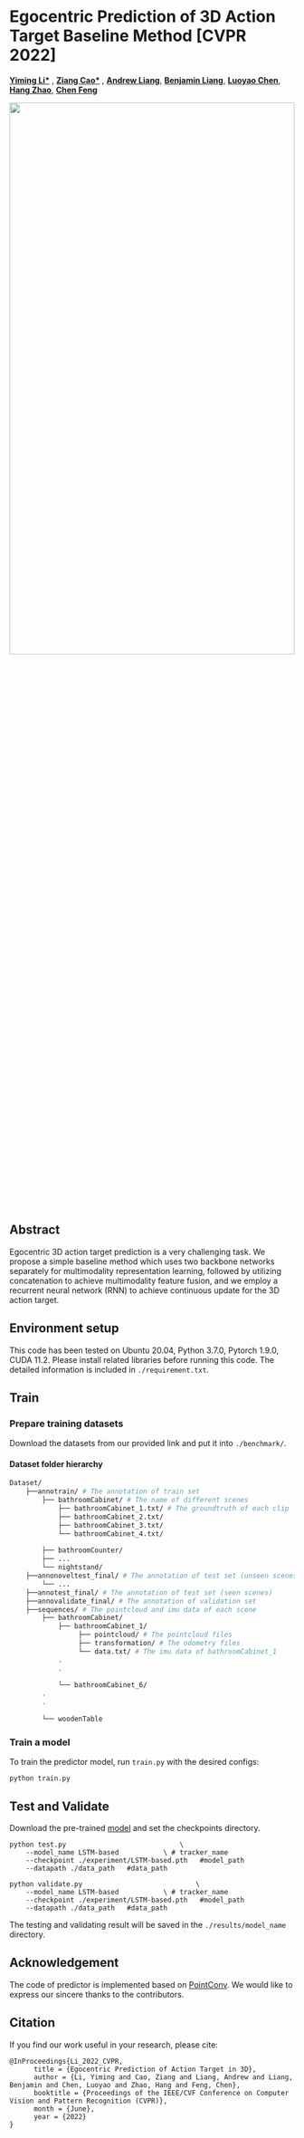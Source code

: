 # Egocentric Prediction of 3D Action Target Baseline Method [CVPR 2022]

<p> 
  <b><a href="https://scholar.google.com/citations?user=i_aajNoAAAAJ&hl=en">Yiming Li*</a></b> ,
  <b><a href="https://ziangcao0312.github.io/">Ziang Cao*</a></b> , 
  <b><a href="https://www.linkedin.com/in/andrew-s-liang/">Andrew Liang</a></b>, 
  <b><a href="https://www.linkedin.com/in/benjamin-s-liang/">Benjamin Liang</a></b>, 
  <b><a href="https://www.linkedin.com/in/luoyao-chen/">Luoyao Chen</a></b>, 
  <b><a href="https://scholar.google.com/citations?user=DmahiOYAAAAJ">Hang Zhao</a></b>, 
  <b><a href="https://scholar.google.com/citations?user=YeG8ZM0AAAAJ&hl=en">Chen Feng</a></b>
</p>

<p align="center">
  <img width="100%" height="50%" src="https://ai4ce.github.io/EgoPAT3D/img/workflow.jpg">
</p>

## Abstract
Egocentric 3D action target prediction is a very challenging task. We propose a simple baseline method which uses two backbone networks separately for multimodality representation learning, followed by utilizing concatenation to achieve multimodality feature fusion, and we employ a recurrent neural network (RNN) to achieve continuous update for the 3D action target.

## Environment setup
This code has been tested on Ubuntu 20.04, Python 3.7.0, Pytorch 1.9.0, CUDA 11.2.
Please install related libraries before running this code. The detailed information is included in `./requirement.txt`.

## Train

### Prepare training datasets

Download the datasets from our provided link and put it into `./benchmark/`.

#### Dataset folder hierarchy
```bash
Dataset/
    ├──annotrain/ # The annotation of train set
        ├── bathroomCabinet/ # The name of different scenes
            ├── bathroomCabinet_1.txt/ # The groundtruth of each clip
            ├── bathroomCabinet_2.txt/
            ├── bathroomCabinet_3.txt/
            └── bathroomCabinet_4.txt/
                
        ├── bathroomCounter/ 
        ├── ...
        └── nightstand/
    ├──annonoveltest_final/ # The annotation of test set (unseen scenes)
        └── ...
    ├──annotest_final/ # The annotation of test set (seen scenes)
    ├──annovalidate_final/ # The annotation of validation set
    ├──sequences/ # The pointcloud and imu data of each scene
        ├── bathroomCabinet/ 
            ├── bathroomCabinet_1/ 
                 ├── pointcloud/ # The pointcloud files
                 ├── transformation/ # The odometry files
                 └── data.txt/ # The imu data of bathroomCabinet_1
            .
            .
    
            └── bathroomCabinet_6/
        .
        .
    
        └── woodenTable
```

### Train a model
To train the predictor model, run `train.py` with the desired configs:

```
python train.py 
```

## Test and Validate
Download the pre-trained [model](https://drive.google.com/file/d/1u8b4xcLlevOmwXP-GTImAPDzfISAnNUR/view?usp=sharing) and set the checkpoints directory.


```
python test.py 	                          \
	--model_name LSTM-based           \ # tracker_name
	--checkpoint ./experiment/LSTM-based.pth   #model_path
	--datapath ./data_path   #data_path
```

```
python validate.py 	                          \
	--model_name LSTM-based           \ # tracker_name
	--checkpoint ./experiment/LSTM-based.pth   #model_path
	--datapath ./data_path   #data_path
```

The testing and validating result will be saved in the `./results/model_name` directory.


## Acknowledgement
The code of predictor is implemented based on [PointConv](https://github.com/DylanWusee/pointconv_pytorch). We would like to express our sincere thanks to the contributors.

## Citation
If you find our work useful in your research, please cite:
```
@InProceedings{Li_2022_CVPR,
      title = {Egocentric Prediction of Action Target in 3D},
      author = {Li, Yiming and Cao, Ziang and Liang, Andrew and Liang, Benjamin and Chen, Luoyao and Zhao, Hang and Feng, Chen},
      booktitle = {Proceedings of the IEEE/CVF Conference on Computer Vision and Pattern Recognition (CVPR)},
      month = {June},
      year = {2022}
}
```
